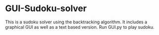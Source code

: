 # GUI-Sudoku-solver
This is a sudoku solver using the backtracking algorithm. It includes a graphical GUI as well as a text based version.  Run GUI.py to play sudoku.
